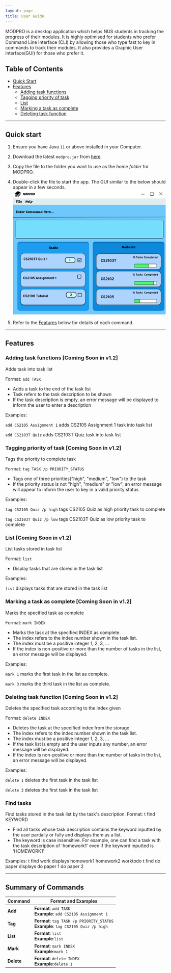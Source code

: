 ```yaml
---
layout: page
title: User Guide
---
```


MODPRO is a desktop application which helps NUS students in tracking the progress of their modules. It is highly optimised for students who prefer Command Line Interface (CLI) by allowing those who type fast to key in commands to track their modules. It also provides a Graphic User interface(GUI) for those who prefer it.

## Table of Contents
- [Quick Start](#quick-start)
- [Features](#features)
  - [Adding task functions](#adding-task-functions-coming-soon-in-v12)
  - [Tagging priority of task](#tagging-priority-of-task-coming-soon-in-v12)
  - [List](#list-coming-soon-in-v12)
  - [Marking a task as complete](#marking-a-task-as-complete-coming-soon-in-v12)
  - [Deleting task function](#deleting-task-function-coming-soon-in-v12)

--------------------------------------------------------------------------------------------------------------------

## Quick start 

1. Ensure you have Java `11` or above installed in your Computer.

2. Download the latest `modpro.jar` from [here](https://github.com/AY2223S1-CS2103T-F11-2/tp).

3. Copy the file to the folder you want to use as the _home folder_ for MODPRO.

4. Double-click the file to start the app. The GUI similar to the below should appear in a few seconds. <br>
   ![Ui](images/Ui.png)

5. Refer to the [Features](#features) below for details of each command.

--------------------------------------------------------------------------------------------------------------------

## Features

### Adding task functions [Coming Soon in v1.2]
Adds task into task list

Format: `add TASK`
* Adds a task to the end of the task list
* Task refers to the task description to be shown
* If the task description is empty, an error message will be displayed to inform the user to enter a description

Examples:

`add CS2105 Assignment 1` adds CS2105 Assignment 1 task into task list

`add CS2103T Quiz` adds CS2103T Quiz task into task list

### Tagging priority of task [Coming Soon in v1.2]
Tags the priority to complete task 

Format: `tag TASK /p PRIORITY_STATUS`
* Tags one of three priorities("high", "medium", "low") to the task
* If the priority status is not "high", "medium" or "low", an error message will appear to inform the user to key in a valid priority status

Examples:

`tag CS2105 Quiz /p high` tags CS2105 Quiz as high priority task to complete

`tag CS2103T Quiz /p low` tags CS2103T Quiz as low priority task to complete


### List [Coming Soon in v1.2]
List tasks stored in task list

Format: `list`
* Display tasks that are stored in the task list

Examples:

`list` displays tasks that are stored in the task list


### Marking a task as complete [Coming Soon in v1.2]
Marks the specified task as complete

Format: `mark INDEX`
* Marks the task at the specified INDEX as complete. 
* The index refers to the index number shown in the task list. 
* The index must be a positive integer 1, 2, 3, …​
* If the index is non-positive or more than the number of tasks in the list, an error message will be displayed.

Examples:

`mark 1` marks the first task in the list as complete.

`mark 3` marks the third task in the list as complete.


### Deleting task function [Coming Soon in v1.2]
Deletes the specified task according to the index given

Format: `delete INDEX`
* Deletes the task at the specified index from the storage
* The index refers to the index number shown in the task list.
* The index must be a positive integer 1, 2, 3, …​
* If the task list is empty and the user inputs any number, an error message will be displayed.
* If the index is non-positive or more than the number of tasks in the list, an error message will be displayed.

Examples:

`delete 1` deletes the first task in the task list

`delete 3` deletes the first task in the task list

### Find tasks
Find tasks stored in the task list by the task's description.
Format: t find KEYWORD
- Find all tasks whose task description contains the keyword inputted by the user partially or fully and displays them as a list.
- The keyword is case insensitive. For example, one can find a task with the task description of 'homework1' even if the keyword inputted is ‘HOMEWORK1’

Examples:
t find work displays homework1 homework2 worktodo
t find do paper displays do paper 1 do paper 2


--------------------------------------------------------------------------------------------------------------------

## Summary of Commands

| Command    | Format and Examples                                                                   |
|------------|---------------------------------------------------------------------------------------|
| **Add**    | **Format**: `add TASK`<br/> **Example**: `add CS2105 Assignment 1`                    |
| **Tag**    | **Format**: `tag TASK /p PRIORITY_STATUS`<br/> **Example**: `tag CS2105 Quiz /p high` |
| **List**   | **Format**: `list`<br/> **Example**:`list`                                            |
| **Mark**   | **Format**: `mark INDEX`<br/> **Example**:`mark 1`                                    |
| **Delete** | **Format**: `delete INDEX`<br/> **Example**:`delete 1`                                |

